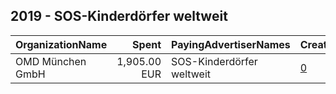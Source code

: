 ## 2019 - SOS-Kinderdörfer weltweit 
|OrganizationName|Spent|PayingAdvertiserNames|CreativeUrls|Impressions|Genders|AgeBrackets|CountryCodes|BillingAddresses|CandidateBallotInformation|
|:---|---:|:---|:---|---:|:---|:---|:---|:---|:---|
|OMD München GmbH|1,905.00 EUR|SOS-Kinderdörfer weltweit|[0](https://www.snap.com/political-ads/asset/f108b394da0031fb5d37f569e5ba70b48b32cd28371cf24e7c87fea92aca4aa7?mediaType=mp4)|1,350,616||18-23|germany|"Blumenstraße 28,München,80331,DE"||

